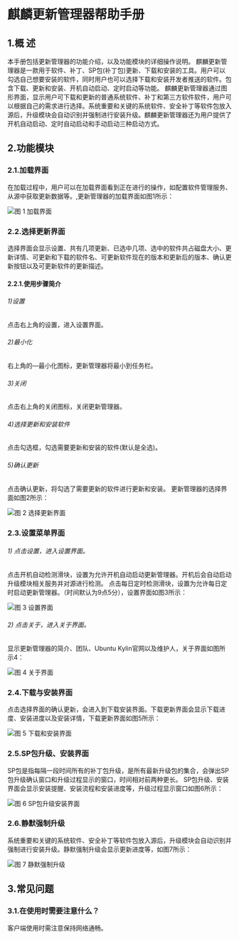 # 麒麟更新管理器帮助手册

## 1.概 述
本手册包括更新管理器的功能介绍，以及功能模块的详细操作说明。
麒麟更新管理器是一款用于软件、补丁、SP包(补丁包)更新、下载和安装的工具。用户可以勾选自己想要安装的软件，同时用户也可以选择下载和安装开发者推送的软件。包含下载、更新和安装、开机自动启动、定时启动等功能。
麒麟更新管理器通过图形界面，显示用户可下载和更新的普通系统软件、补丁和第三方软件软件，用户可以根据自己的需求进行选择。系统重要和关键的系统软件、安全补丁等软件包放入源后，升级模块会自动识别并强制进行安装升级。麒麟更新管理器还为用户提供了开机自动启动、定时自动启动和手动启动三种启动方式。
## 2.功能模块
### 2.1.加载界面
 在加载过程中，用户可以在加载界面看到正在进行的操作，如配置软件管理服务、从源中获取更新数据等。,更新管理器的加载界面如图1所示：

![图 1 加载界面](image/1.png)
### 2.2.选择更新界面
选择界面会显示设置、共有几项更新、已选中几项、选中的软件共占磁盘大小、更新详情、可更新和下载的软件名、可更新软件现在的版本和更新后的版本、确认更新按钮以及可更新软件的更新描述。
#### 2.2.1.使用步骤简介
###### 1)设置
点击右上角的设置，进入设置界面。
###### 2)最小化
右上角的—最小化图标，更新管理器将最小到任务栏。
###### 3)关闭
点击右上角的关闭图标，关闭更新管理器。
###### 4)选择更新和安装软件
点击勾选框，勾选需要更新和安装的软件(默认是全选)。
###### 5)确认更新
点击确认更新，将勾选了需要更新的软件进行更新和安装。
 更新管理器的选择界面如图2所示：


![图 2 选择更新界面](image/2.png)
### 2.3.设置菜单界面
###### 1) 点击设置，进入设置界面。
点击开机自动检测滑块，设置为允许开机自动启动更新管理器。开机后会自动启动升级模块相关服务并对源进行检测。
点击每日定时检测滑块，设置为允许每日定时启动更新管理器。（时间默认为9点5分），设置界面如图3所示：

![图 3 设置界面](image/3.png)
###### 2) 点击关于，进入关于界面。
显示更新管理器的简介、团队、Ubuntu Kylin官网以及维护人，关于界面如图所示4：

![图 4 关于界面](image/4.png)
### 2.4.下载与安装界面
点击选择界面的确认更新，会进入到下载安装界面。下载更新界面会显示下载进度、安装进度以及安装详情，下载更新界面如图5所示：


![图 5 下载和安装界面](image/5.png)
### 2.5.SP包升级、安装界面
SP包是指每隔一段时间所有的补丁包升级，是所有最新升级包的集合，会弹出SP包升级确认窗口和升级过程显示的窗口，时间相对前两种更长。
SP包升级、安装界面会显示安装提醒、安装流程和安装进度等，升级过程显示窗口如图6所示：


![图 6 SP包升级安装界面](image/6.png)
### 2.6.静默强制升级
系统重要和关键的系统软件、安全补丁等软件包放入源后，升级模块会自动识别并强制进行安装升级。静默强制升级会显示更新进度等，如图7所示：

![图 7 静默强制升级](image/7.png)
## 3.常见问题
### 3.1.在使用时需要注意什么？
客户端使用时需注意保持网络通畅。
